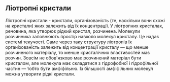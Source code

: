## Ліотропні кристали
Ліотропні кристали - кристали, організованість (те, наскільки вони схожі на кристали) яких залежить від їх концентрації.
У ліотропних кристалах, речовина, яка утворює рідкий кристал, розчинена. Молекули розчинника заповнюють простір навколо молекул кристалу. Це надає системі текучості. Саме через таку структуру ліотропів їх організованість залежить від концентрації кристалу — що менше розчиненого матеріалу, то менше кристалічних властивостей має розчин. Зовсім не обов'язково має розчинений матеріал бути кристалом, але молекула має складатися з гідрофобної і гідрофільної частин — тобто бути амфіфільню. Із більшості амфіфільних молекул можна утворити рідкі кристали.